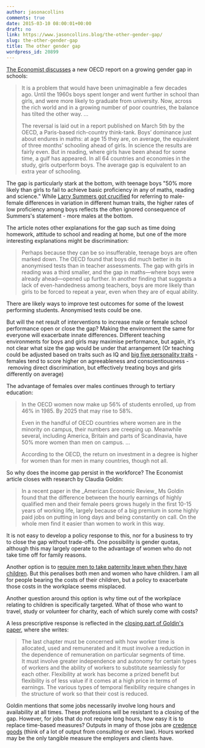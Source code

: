 ```yaml
---
author: jasonacollins
comments: true
date: 2015-03-10 08:00:01+00:00
draft: no
link: https://www.jasoncollins.blog/the-other-gender-gap/
slug: the-other-gender-gap
title: The other gender gap
wordpress_id: 20899
---
```


[The Economist discusses](http://www.economist.com/news/international/21645759-boys-are-being-outclassed-girls-both-school-and-university-and-gap?fsrc=scn%2Ftw%2Fte%2Fpe%2Fed%2Ftheweakersex) a new OECD report on a growing gender gap in schools:


<blockquote>It is a problem that would have been unimaginable a few decades ago. Until the 1960s boys spent longer and went further in school than girls, and were more likely to graduate from university. Now, across the rich world and in a growing number of poor countries, the balance has tilted the other way. ...

The reversal is laid out in a report published on March 5th by the OECD, a Paris-based rich-country think-tank. Boys’ dominance just about endures in maths: at age 15 they are, on average, the equivalent of three months’ schooling ahead of girls. In science the results are fairly even. But in reading, where girls have been ahead for some time, a gulf has appeared. In all 64 countries and economies in the study, girls outperform boys. The average gap is equivalent to an extra year of schooling.</blockquote>


The gap is particularly stark at the bottom, with teenage boys "50% more likely than girls to fail to achieve basic proficiency in any of maths, reading and science." While [Larry Summers got crucified](https://www.insidehighered.com/news/2005/02/18/summers2_18) for referring to male-female differences in variation in different human traits, the higher rates of low proficiency among boys reflects the often ignored consequence of Summers's statement - more males at the bottom.

The article notes other explanations for the gap such as time doing homework, attitude to school and reading at home, but one of the more interesting explanations might be discrimination:


<blockquote>Perhaps because they can be so insufferable, teenage boys are often marked down. The OECD found that boys did much better in its anonymised tests than in teacher assessments. The gap with girls in reading was a third smaller, and the gap in maths—where boys were already ahead—opened up further. In another finding that suggests a lack of even-handedness among teachers, boys are more likely than girls to be forced to repeat a year, even when they are of equal ability.</blockquote>


There are likely ways to improve test outcomes for some of the lowest performing students. Anonymised tests could be one.

But will the net result of interventions to increase male or female school performance open or close the gap? Making the environment the same for everyone will exacerbate innate differences. Different teaching environments for boys and girls may maximise performance, but again, it's not clear what size the gap would be under that arrangement (Or teaching could be adjusted based on traits such as IQ and [big five personality traits](http://en.wikipedia.org/wiki/Big_Five_personality_traits) - females tend to score higher on agreeableness and conscientiousness - removing direct discrimination, but effectively treating boys and girls differently on average)

The advantage of females over males continues through to tertiary education:


<blockquote>In the OECD women now make up 56% of students enrolled, up from 46% in 1985. By 2025 that may rise to 58%.

Even in the handful of OECD countries where women are in the minority on campus, their numbers are creeping up. Meanwhile several, including America, Britain and parts of Scandinavia, have 50% more women than men on campus. ...

According to the OECD, the return on investment in a degree is higher for women than for men in many countries, though not all.</blockquote>


So why does the income gap persist in the workforce? The Economist article closes with research by Claudia Goldin:


<blockquote>In a recent paper in the _American Economic Review_ Ms Goldin found that the difference between the hourly earnings of highly qualified men and their female peers grows hugely in the first 10-15 years of working life, largely because of a big premium in some highly paid jobs on putting in long days and being constantly on call. On the whole men find it easier than women to work in this way.</blockquote>


It is not easy to develop a policy response to this, nor for a business to try to close the gap without trade-offs. One possibility is gender quotas, although this may largely operate to the advantage of women who do not take time off for family reasons.

Another option is to [require men to take paternity leave when they have children](https://www.jasoncollins.blog/seabrights-the-war-of-the-sexes/). But this penalises both men and women who have children. I am all for people bearing the costs of their children, but a policy to exacerbate those costs in the workplace seems misplaced.

Another question around this option is why time out of the workplace relating to children is specifically targeted. What of those who want to travel, study or volunteer for charity, each of which surely come with costs?

A less prescriptive response is reflected in the [closing part of Goldin's paper](http://scholar.harvard.edu/files/goldin/files/goldin_aeapress_2014_1.pdf), where she writes:


<blockquote>The last chapter must be concerned with how worker time is allocated, used and remunerated and it must involve a reduction in the dependence of remuneration on particular segments of time. It must involve greater independence and autonomy for certain types of workers and the ability of workers to substitute seamlessly for each other. Flexibility at work has become a prized benefit but flexibility is of less value if it comes at a high price in terms of earnings. The various types of temporal flexibility require changes in the structure of work so that their cost is reduced.</blockquote>


Goldin mentions that some jobs necessarily involve long hours and availability at all times. These professions will be resistant to a closing of the gap. However, for jobs that do not require long hours, how easy it is to replace time-based measures? Outputs in many of those jobs are [credence goods](http://en.wikipedia.org/wiki/Credence_good) (think of a lot of output from consulting or even law). Hours worked may be the only tangible measure the employers and clients have.
